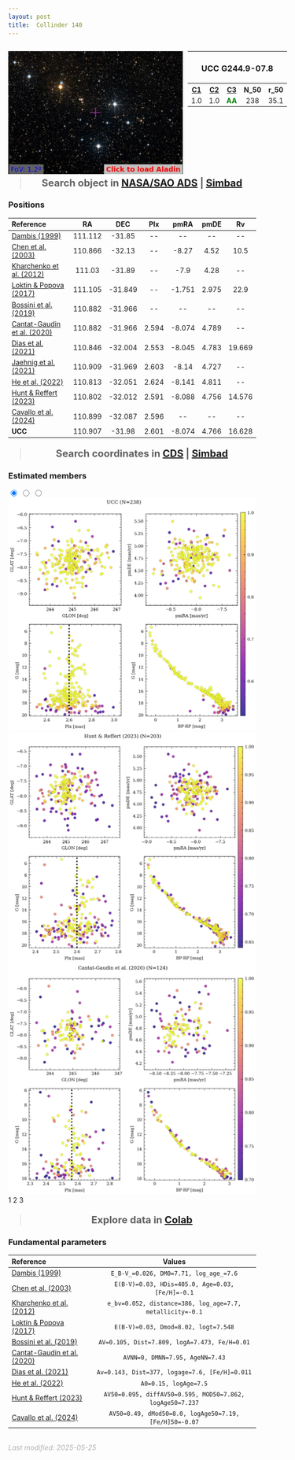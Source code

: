 ```yaml
---
layout: post
title:  Collinder 140
---
```

<div style="display: flex; justify-content: space-between; width:720px;height:250px">
<div style="text-align: center;">

<!-- Static image + data attributes for FOV and target -->
<img id="aladin_img"
     data-umami-event="aladin_load"
     src="https://raw.githubusercontent.com/ucc23/Q3N/main/plots/collinder140_aladin.webp"
     alt="Click to load Aladin Lite" 
     style="width:355px;height:250px; cursor: pointer;"
     data-fov="1.17" 
     data-target="110.907 -31.98"/>
<!-- Div to contain Aladin Lite viewer -->
<div id="aladin-lite-div" style="width:355px;height:250px;display:none;"></div>
<!-- Aladin Lite script (will be loaded after the image is clicked) -->
<script src="{{ site.baseurl }}/scripts/aladin_load.js"></script>

</div>
<!-- Left block -->

<table style="text-align: center; width:355px;height:250px;">
  <!-- Row 1 (title) -->
  <tr>
    <td colspan="5"><h3>UCC G244.9-07.8</h3></td>
  </tr>
  <!-- Row 2 -->
  <tr>
    <th><a href="https://ucc.ar/faq#what-are-the-c1-c2-and-c3-parameters" title="Photometric class">C1</a></th>
    <th><a href="https://ucc.ar/faq#what-are-the-c1-c2-and-c3-parameters" title="Density class">C2</a></th>
    <th><a href="https://ucc.ar/faq#what-are-the-c1-c2-and-c3-parameters" title="Combined class">C3</a></th>
    <th><div title="Stars with membership probability >50%">N_50</div></th>
    <th><div title="Radius that contains half the members [arcmin]">r_50</div></th>
  </tr>
  <!-- Row 3 -->
  <tr>
    <td>1.0</td>
    <td>1.0</td>
    <td><span style="color: green; font-weight: bold;">A</span><span style="color: green; font-weight: bold;">A</span></td>
    <td>238</td>
    <td>35.1</td>
  </tr>
</table>
</div>

> <p style="text-align:center; font-weight: bold; font-size:20px">Search object in <a data-umami-event="nasa_search" href="https://ui.adsabs.harvard.edu/search/q=%20collection%3Aastronomy%20body%3A%22Collinder%20140%22&sort=date%20desc%2C%20bibcode%20desc&p_=0" target="_blank">NASA/SAO ADS</a> | <a data-umami-event="simbad_search" href="https://simbad.cds.unistra.fr/simbad/sim-id-refs?Ident=collinder140" target="_blank">Simbad</a></p>


### Positions

| Reference    | RA    | DEC   | Plx  | pmRA  | pmDE   |  Rv  |
| :---         | :---: | :---: | :---: | :---: | :---: | :---: |
|[Dambis (1999)](https://ui.adsabs.harvard.edu/abs/1999AstL...25....7D) | 111.112 | -31.85 | -- | -- | -- | -- |
|[Chen et al. (2003)](https://ui.adsabs.harvard.edu/abs/2003AJ....125.1397C) | 110.866 | -32.13 | -- | -8.27 | 4.52 | 10.5 |
|[Kharchenko et al. (2012)](https://ui.adsabs.harvard.edu/abs/2012A%26A...543A.156K) | 111.03 | -31.89 | -- | -7.9 | 4.28 | -- |
|[Loktin & Popova (2017)](https://ui.adsabs.harvard.edu/abs/2017AstBu..72..257L) | 111.105 | -31.849 | -- | -1.751 | 2.975 | 22.9 |
|[Bossini et al. (2019)](https://ui.adsabs.harvard.edu/abs/2019A%26A...623A.108B) | 110.882 | -31.966 | -- | -- | -- | -- |
|[Cantat-Gaudin et al. (2020)](https://ui.adsabs.harvard.edu/abs/2020A%26A...640A...1C) | 110.882 | -31.966 | 2.594 | -8.074 | 4.789 | -- |
|[Dias et al. (2021)](https://ui.adsabs.harvard.edu/abs/2021MNRAS.504..356D) | 110.846 | -32.004 | 2.553 | -8.045 | 4.783 | 19.669 |
|[Jaehnig et al. (2021)](https://ui.adsabs.harvard.edu/abs/2021ApJ...923..129J) | 110.909 | -31.969 | 2.603 | -8.14 | 4.727 | -- |
|[He et al. (2022)](https://ui.adsabs.harvard.edu/abs/2022ApJS..262....7H) | 110.813 | -32.051 | 2.624 | -8.141 | 4.811 | -- |
|[Hunt & Reffert (2023)](https://ui.adsabs.harvard.edu/abs/2023A%26A...673A.114H) | 110.802 | -32.012 | 2.591 | -8.088 | 4.756 | 14.576 |
|[Cavallo et al. (2024)](https://ui.adsabs.harvard.edu/abs/2024AJ....167...12C) | 110.899 | -32.087 | 2.596 | -- | -- | -- |
| **UCC** |110.907 | -31.98 | 2.601 | -8.074 | 4.766 | 16.628 |

> <p style="text-align:center; font-weight: bold; font-size:20px">Search coordinates in <a data-umami-event="cds_coord_search" href="https://cdsportal.u-strasbg.fr/?target=110.907,-31.98" target="_blank">CDS</a> | <a data-umami-event="simbad_coord_search" href="https://simbad.cds.unistra.fr/mobile/object_list.html?coord=110.907%20-31.98&output=json&radius=5&userEntry=collinder140" target="_blank">Simbad</a></p>

### Estimated members

<div class="carousel">
<input type="radio" name="radio-btn" id="slide1" checked>
<input type="radio" name="radio-btn" id="slide2">
<input type="radio" name="radio-btn" id="slide3">
<div class="slides">
<div class="slide">
<a href="https://raw.githubusercontent.com/ucc23/Q3N/main/plots/collinder140.webp" target="_blank">
<img src="https://raw.githubusercontent.com/ucc23/Q3N/main/plots/collinder140.webp" alt="Collinder 140 UCC">
</a>
</div>
<div class="slide">
<a href="https://raw.githubusercontent.com/ucc23/Q3N/main/plots/collinder140_HUNT23.webp" target="_blank">
<img src="https://raw.githubusercontent.com/ucc23/Q3N/main/plots/collinder140_HUNT23.webp" alt="Collinder 140 HUNT23">
</a>
</div>
<div class="slide">
<a href="https://raw.githubusercontent.com/ucc23/Q3N/main/plots/collinder140_CANTAT20.webp" target="_blank">
<img src="https://raw.githubusercontent.com/ucc23/Q3N/main/plots/collinder140_CANTAT20.webp" alt="Collinder 140 CANTAT20">
</a>
</div>
</div>
<div class="indicators">
<label for="slide1">1</label>
<label for="slide2">2</label>
<label for="slide3">3</label>
</div>
</div>


> <p style="text-align:center; font-weight: bold; font-size:20px">Explore data in <a data-umami-event="colab" href="https://colab.research.google.com/github/ucc23/ucc/blob/main/assets/notebook.ipynb" target="_blank">Colab</a></p>


### Fundamental parameters

| Reference |  Values |
| :---         |     :---:      |
| [Dambis (1999)](https://ui.adsabs.harvard.edu/abs/1999AstL...25....7D) | `E_B-V_=0.026, DM0=7.71, log_age_=7.6` |
| [Chen et al. (2003)](https://ui.adsabs.harvard.edu/abs/2003AJ....125.1397C) | `E(B-V)=0.03, HDis=405.0, Age=0.03, [Fe/H]=-0.1` |
| [Kharchenko et al. (2012)](https://ui.adsabs.harvard.edu/abs/2012A%26A...543A.156K) | `e_bv=0.052, distance=386, log_age=7.7, metallicity=-0.1` |
| [Loktin & Popova (2017)](https://ui.adsabs.harvard.edu/abs/2017AstBu..72..257L) | `E(B-V)=0.03, Dmod=8.02, logt=7.548` |
| [Bossini et al. (2019)](https://ui.adsabs.harvard.edu/abs/2019A%26A...623A.108B) | `AV=0.105, Dist=7.809, logA=7.473, Fe/H=0.01` |
| [Cantat-Gaudin et al. (2020)](https://ui.adsabs.harvard.edu/abs/2020A%26A...640A...1C) | `AVNN=0, DMNN=7.95, AgeNN=7.43` |
| [Dias et al. (2021)](https://ui.adsabs.harvard.edu/abs/2021MNRAS.504..356D) | `Av=0.143, Dist=377, logage=7.6, [Fe/H]=0.011` |
| [He et al. (2022)](https://ui.adsabs.harvard.edu/abs/2022ApJS..262....7H) | `A0=0.15, logAge=7.5` |
| [Hunt & Reffert (2023)](https://ui.adsabs.harvard.edu/abs/2023A%26A...673A.114H) | `AV50=0.095, diffAV50=0.595, MOD50=7.862, logAge50=7.237` |
| [Cavallo et al. (2024)](https://ui.adsabs.harvard.edu/abs/2024AJ....167...12C) | `AV50=0.49, dMod50=8.0, logAge50=7.19, [Fe/H]50=-0.07` |

<br>
<font color="b3b1b1"><i>Last modified: 2025-05-25</i></font>
